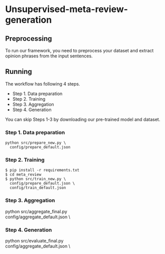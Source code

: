 # Unsupervised-meta-review-generation

## Preprocessing

To run our framework, you need to preprocess your dataset and extract opinion phrases from the input sentences.


## Running

The workflow has following 4 steps.

- Step 1. Data preparation
- Step 2. Training
- Step 3. Aggregation
- Step 4. Generation

You can skip Steps 1-3 by downloading our pre-trained model and dataset.

### Step 1. Data preparation

```
python src/prepare_new.py \
  config/prepare_default.json
```

### Step 2. Training
```
$ pip install -r requirements.txt
$ cd meta_review
$ python src/train_new.py \
  config/prepare_default.json \
  config/train_default.json
```

### Step 3. Aggregation
python src/aggregate_final.py \
  config/aggregate_default.json \

### Step 4. Generation

python src/evaluate_final.py \
  config/aggregate_default.json \
